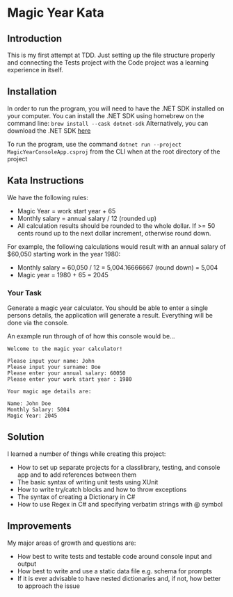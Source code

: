 # Magic Year Kata

## Introduction
This is my first attempt at TDD. Just setting up the file structure properly and connecting the Tests project with the Code project was a learning experience in itself.

## Installation
In order to run the program, you will need to have the .NET SDK installed on your computer.
You can install the .NET SDK using homebrew on the command line: `brew install --cask dotnet-sdk`
Alternatively, you can download the .NET SDK [here](https://dotnet.microsoft.com/en-us/)

To run the program, use the command `dotnet run --project MagicYearConsoleApp.csproj` from the CLI when at the root directory of the project

## Kata Instructions

We have the following rules:  

* Magic Year = work start year + 65
* Monthly salary = annual salary / 12 (rounded up)
* All calculation results should be rounded to the whole dollar. If >= 50 cents round up to the next dollar increment, otherwise round down.   

For example, the following calculations would result with an annual salary of $60,050 starting work in the year 1980:

* Monthly salary = 60,050 / 12 = 5,004.16666667 (round down) = 5,004  
* Magic year = 1980 + 65 = 2045

### Your Task

Generate a magic year calculator. You should be able to enter a single persons details, the application will generate a result. Everything will be done via the console.

An example run through of of how this console would be...

~~~
Welcome to the magic year calculator!

Please input your name: John  
Please input your surname: Doe  
Please enter your annual salary: 60050
Please enter your work start year : 1980

Your magic age details are:

Name: John Doe  
Monthly Salary: 5004
Magic Year: 2045
~~~

## Solution
I learned a number of things while creating this project:

* How to set up separate projects for a classlibrary, testing, and console app and to add references between them
* The basic syntax of writing unit tests using XUnit
* How to write try/catch blocks and how to throw exceptions
* The syntax of creating a Dictionary in C#
* How to use Regex in C# and specifying verbatim strings with @ symbol

## Improvements
My major areas of growth and questions are:

* How best to write tests and testable code around console input and output
* How best to write and use a static data file e.g. schema for prompts
* If it is ever advisable to have nested dictionaries and, if not, how better to approach the issue